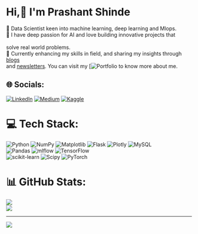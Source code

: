 # Hi,💫 I'm Prashant Shinde 
💫 Data Scientist keen into machine learning, deep learning and Mlops.<br>🧷 I have deep passion for AI and love building innovative projects that<br>        
    solve real world problems.<br>📌 Currently enhancing my skills in field, and sharing my insights through [blogs](medium.com/@prashantai)<br>           and [newsletters](https://deepdatadives.substack.com/). You can visit my [![Portfolio](https://prashantai.framer.website/) to know more about me.<br>


## 🌐 Socials:
[![LinkedIn](https://img.shields.io/badge/LinkedIn-%230077B5.svg?logo=linkedin&logoColor=white)](https://linkedin.com/in/https://www.linkedin.com/in/prashantai/) [![Medium](https://img.shields.io/badge/Medium-12100E?style=for-the-badge&logo=medium&logoColor=white)](https://medium.com/@prashantai) [![Kaggle](https://img.shields.io/badge/Kaggle-20BEFF?style=for-the-badge&logo=Kaggle&logoColor=white)](https://www.kaggle.com/prashantshinde98) 

# 💻 Tech Stack:
![Python](https://img.shields.io/badge/python-3670A0?style=for-the-badge&logo=python&logoColor=ffdd54) ![NumPy](https://img.shields.io/badge/numpy-%23013243.svg?style=for-the-badge&logo=numpy&logoColor=white) ![Matplotlib](https://img.shields.io/badge/Matplotlib-%23ffffff.svg?style=for-the-badge&logo=Matplotlib&logoColor=black) ![Flask](https://img.shields.io/badge/flask-%23000.svg?style=for-the-badge&logo=flask&logoColor=white) ![Plotly](https://img.shields.io/badge/Plotly-%233F4F75.svg?style=for-the-badge&logo=plotly&logoColor=white) ![MySQL](https://img.shields.io/badge/mysql-4479A1.svg?style=for-the-badge&logo=mysql&logoColor=white) <br/> ![Pandas](https://img.shields.io/badge/pandas-%23150458.svg?style=for-the-badge&logo=pandas&logoColor=white) ![mlflow](https://img.shields.io/badge/mlflow-%23d9ead3.svg?style=for-the-badge&logo=numpy&logoColor=blue) ![TensorFlow](https://img.shields.io/badge/TensorFlow-%23FF6F00.svg?style=for-the-badge&logo=TensorFlow&logoColor=white) <br/> ![scikit-learn](https://img.shields.io/badge/scikit--learn-%23F7931E.svg?style=for-the-badge&logo=scikit-learn&logoColor=white) ![Scipy](https://img.shields.io/badge/SciPy-%230C55A5.svg?style=for-the-badge&logo=scipy&logoColor=%white) ![PyTorch](https://img.shields.io/badge/PyTorch-%23EE4C2C.svg?style=for-the-badge&logo=PyTorch&logoColor=white)
# 📊 GitHub Stats:
![](https://github-readme-stats.vercel.app/api?username=prashant-shinde98&theme=dark&hide_border=true&include_all_commits=false&count_private=false)<br/>
![](https://github-readme-streak-stats.herokuapp.com/?user=prashant-shinde98&theme=dark&hide_border=true)<br/>

---
[![](https://visitcount.itsvg.in/api?id=prashant-shinde98&icon=0&color=0)](https://visitcount.itsvg.in)

